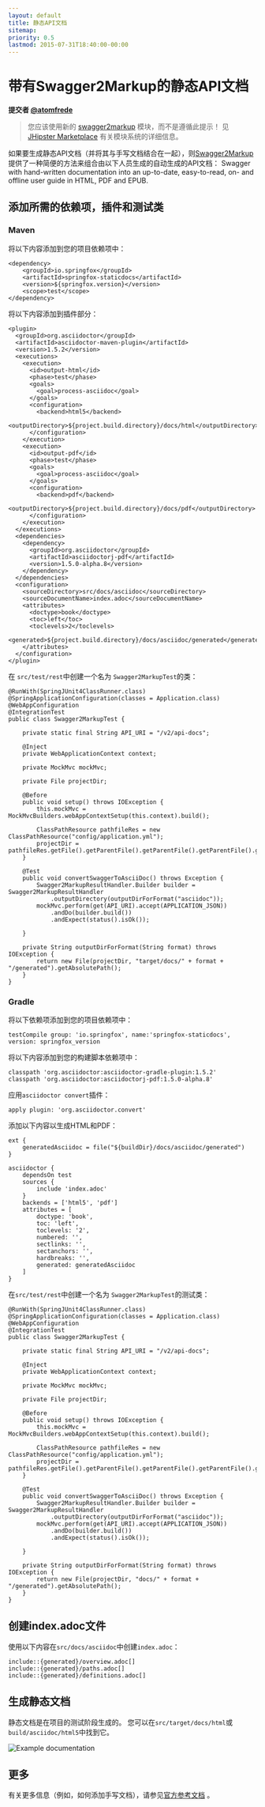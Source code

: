 ```yaml
---
layout: default
title: 静态API文档
sitemap:
priority: 0.5
lastmod: 2015-07-31T18:40:00-00:00
---
```


# 带有Swagger2Markup的静态API文档

__提交者 [@atomfrede](https://github.com/atomfrede)__

> 您应该使用新的 [swagger2markup](https://github.com/atomfrede/generator-jhipster-swagger2markup) 模块，而不是遵循此提示！ 见 [JHipster Marketplace](https://www.jhipster.tech/modules/marketplace/) 有关模块系统的详细信息。

如果要生成静态API文档（并将其与手写文档结合在一起），则[Swagger2Markup](https://swagger2markup.readme.io/) 提供了一种简便的方法来组合由以下人员生成的自动生成的API文档：
Swagger with hand-written documentation into an up-to-date, easy-to-read, on- and offline user guide in HTML, PDF and EPUB.

## 添加所需的依赖项，插件和测试类

### Maven

将以下内容添加到您的项目依赖项中：

    <dependency>
        <groupId>io.springfox</groupId>
        <artifactId>springfox-staticdocs</artifactId>
        <version>${springfox.version}</version>
        <scope>test</scope>
    </dependency>

将以下内容添加到插件部分：

    <plugin>
      <groupId>org.asciidoctor</groupId>
      <artifactId>asciidoctor-maven-plugin</artifactId>
      <version>1.5.2</version>
      <executions>
        <execution>
          <id>output-html</id>
          <phase>test</phase>
          <goals>
            <goal>process-asciidoc</goal>
          </goals>
          <configuration>
            <backend>html5</backend>
            <outputDirectory>${project.build.directory}/docs/html</outputDirectory>
          </configuration>
        </execution>
        <execution>
          <id>output-pdf</id>
          <phase>test</phase>
          <goals>
            <goal>process-asciidoc</goal>
          </goals>
          <configuration>
            <backend>pdf</backend>
            <outputDirectory>${project.build.directory}/docs/pdf</outputDirectory>
          </configuration>
        </execution>
      </executions>
      <dependencies>
        <dependency>
          <groupId>org.asciidoctor</groupId>
          <artifactId>asciidoctorj-pdf</artifactId>
          <version>1.5.0-alpha.8</version>
        </dependency>
      </dependencies>
      <configuration>
        <sourceDirectory>src/docs/asciidoc</sourceDirectory>
        <sourceDocumentName>index.adoc</sourceDocumentName>
        <attributes>
          <doctype>book</doctype>
          <toc>left</toc>
          <toclevels>2</toclevels>
          <generated>${project.build.directory}/docs/asciidoc/generated</generated>
        </attributes>
      </configuration>
    </plugin>

在 `src/test/rest`中创建一个名为 `Swagger2MarkupTest`的类：

    @RunWith(SpringJUnit4ClassRunner.class)
    @SpringApplicationConfiguration(classes = Application.class)
    @WebAppConfiguration
    @IntegrationTest
    public class Swagger2MarkupTest {

        private static final String API_URI = "/v2/api-docs";

        @Inject
        private WebApplicationContext context;

        private MockMvc mockMvc;

        private File projectDir;

        @Before
        public void setup() throws IOException {
            this.mockMvc = MockMvcBuilders.webAppContextSetup(this.context).build();

            ClassPathResource pathfileRes = new ClassPathResource("config/application.yml");
            projectDir = pathfileRes.getFile().getParentFile().getParentFile().getParentFile().getParentFile();
        }

        @Test
        public void convertSwaggerToAsciiDoc() throws Exception {
            Swagger2MarkupResultHandler.Builder builder = Swagger2MarkupResultHandler
                .outputDirectory(outputDirForFormat("asciidoc"));
            mockMvc.perform(get(API_URI).accept(APPLICATION_JSON))
                .andDo(builder.build())
                .andExpect(status().isOk());

        }

        private String outputDirForFormat(String format) throws IOException {
            return new File(projectDir, "target/docs/" + format + "/generated").getAbsolutePath();
        }
    }

### Gradle

将以下依赖项添加到您的项目依赖项中：

    testCompile group: 'io.springfox', name:'springfox-staticdocs', version: springfox_version

将以下内容添加到您的构建脚本依赖项中：

    classpath 'org.asciidoctor:asciidoctor-gradle-plugin:1.5.2'
    classpath 'org.asciidoctor:asciidoctorj-pdf:1.5.0-alpha.8'

应用`asciidoctor convert`插件：

    apply plugin: 'org.asciidoctor.convert'

添加以下内容以生成HTML和PDF：

    ext {
        generatedAsciidoc = file("${buildDir}/docs/asciidoc/generated")
    }

    asciidoctor {
        dependsOn test
        sources {
            include 'index.adoc'
        }
        backends = ['html5', 'pdf']
        attributes = [
            doctype: 'book',
            toc: 'left',
            toclevels: '2',
            numbered: '',
            sectlinks: '',
            sectanchors: '',
            hardbreaks: '',
            generated: generatedAsciidoc
        ]
    }

在`src/test/rest`中创建一个名为 `Swagger2MarkupTest`的测试类：

    @RunWith(SpringJUnit4ClassRunner.class)
    @SpringApplicationConfiguration(classes = Application.class)
    @WebAppConfiguration
    @IntegrationTest
    public class Swagger2MarkupTest {

        private static final String API_URI = "/v2/api-docs";

        @Inject
        private WebApplicationContext context;

        private MockMvc mockMvc;

        private File projectDir;

        @Before
        public void setup() throws IOException {
            this.mockMvc = MockMvcBuilders.webAppContextSetup(this.context).build();

            ClassPathResource pathfileRes = new ClassPathResource("config/application.yml");
            projectDir = pathfileRes.getFile().getParentFile().getParentFile().getParentFile().getParentFile();
        }

        @Test
        public void convertSwaggerToAsciiDoc() throws Exception {
            Swagger2MarkupResultHandler.Builder builder = Swagger2MarkupResultHandler
                .outputDirectory(outputDirForFormat("asciidoc"));
            mockMvc.perform(get(API_URI).accept(APPLICATION_JSON))
                .andDo(builder.build())
                .andExpect(status().isOk());

        }

        private String outputDirForFormat(String format) throws IOException {
            return new File(projectDir, "docs/" + format + "/generated").getAbsolutePath();
        }
    }

## 创建index.adoc文件

使用以下内容在`src/docs/asciidoc`中创建`index.adoc`：

    include::{generated}/overview.adoc[]
    include::{generated}/paths.adoc[]
    include::{generated}/definitions.adoc[]

## 生成静态文档

静态文档是在项目的测试阶段生成的。 您可以在`src/target/docs/html`或`build/asciidoc/html5`中找到它。

![Example documentation](../images/008_tips_static_swagger_docs_01.png)

## 更多

有关更多信息（例如，如何添加手写文档），请参见[官方参考文档](https://swagger2markup.readme.io/) 。
